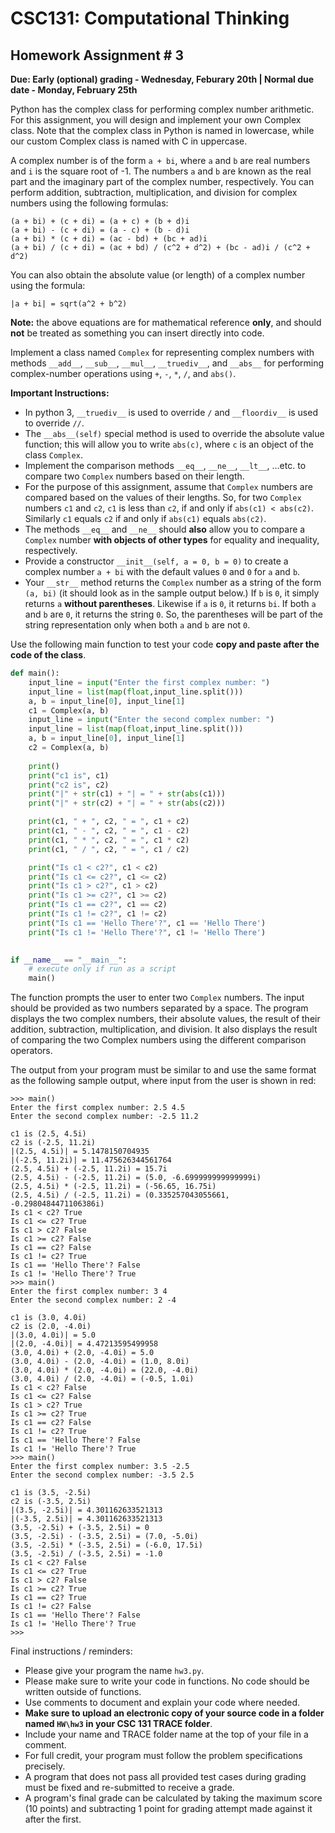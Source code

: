 # CSC131: Computational Thinking 
## Homework Assignment # 3 
**Due: Early (optional) grading - Wednesday, Feburary 20th | Normal due date - Monday, February 25th**

Python has the complex class for performing complex number arithmetic. For this assignment, you will design and implement your own Complex class. Note that the complex class in Python is named in lowercase, while our custom Complex class is named with C in uppercase.

A complex number is of the form `a + bi`, where `a` and `b` are real numbers and `i` is the square root of -1. The numbers `a` and `b` are known as the real part and the imaginary part of the complex number, respectively. You can perform addition, subtraction, multiplication, and division for complex numbers using the following formulas:

```
(a + bi) + (c + di) = (a + c) + (b + d)i 
(a + bi) - (c + di) = (a - c) + (b - d)i 
(a + bi) * (c + di) = (ac - bd) + (bc + ad)i 
(a + bi) / (c + di) = (ac + bd) / (c^2 + d^2) + (bc - ad)i / (c^2 + d^2) 
```

You can also obtain the absolute value (or length) of a complex number using the formula:

```
|a + bi| = sqrt(a^2 + b^2)
```

**Note:** the above equations are for mathematical reference **only**, and should **not** be treated as something you can insert directly into code.

Implement a class named `Complex` for representing complex numbers with methods `__add__`, `__sub__`, `__mul__`, `__truediv__`, and `__abs__` for performing complex-number operations using `+`, `-`, `*`, `/`, and `abs()`. 

**Important Instructions:** 
 * In python 3, `__truediv__` is used to override `/` and `__floordiv__` is used to override `//`. 
 * The `__abs__(self)` special method is used to override the absolute value function; this will allow you to write `abs(c)`, where `c` is an object of the class `Complex`. 
 * Implement the comparison methods `__eq__`,  `__ne__`, `__lt__`, ...etc.  to compare two `Complex` numbers based on their length. 
 * For the purpose of this assignment, assume that `Complex` numbers are compared based on the values of their lengths. So, for two `Complex` numbers `c1` and `c2`, `c1` is less than `c2`, if and only if `abs(c1) < abs(c2)`. Similarly `c1` equals `c2` if and only if `abs(c1)` equals `abs(c2)`. 
 * The methods `__eq__` and  `__ne__` should **also** allow you to compare a `Complex` number **with objects of other types** for equality and inequality, respectively.
 * Provide a constructor `__init__(self, a = 0, b = 0)` to create a complex number `a + bi` with the default values `0` and `0` for `a` and `b`. 
 * Your `__str__` method returns the `Complex` number as a string of the form `(a, bi)` (it should look as in the sample output below.) If `b` is `0`, it simply returns `a` **without parentheses**. Likewise if `a` is `0`, it returns `bi`. If both `a` and `b` are `0`, it returns the string `0`. So, the parentheses will be part of the string representation only when both `a` and `b` are not `0`.

Use the following main function to test your code **copy and paste after the code of the class**.

```python
def main():
    input_line = input("Enter the first complex number: ")
    input_line = list(map(float,input_line.split()))
    a, b = input_line[0], input_line[1]
    c1 = Complex(a, b)
    input_line = input("Enter the second complex number: ")
    input_line = list(map(float,input_line.split()))
    a, b = input_line[0], input_line[1]
    c2 = Complex(a, b)
    
    print()
    print("c1 is", c1)
    print("c2 is", c2)
    print("|" + str(c1) + "| = " + str(abs(c1)))
    print("|" + str(c2) + "| = " + str(abs(c2)))

    print(c1, " + ", c2, " = ", c1 + c2)
    print(c1, " - ", c2, " = ", c1 - c2)
    print(c1, " * ", c2, " = ", c1 * c2)
    print(c1, " / ", c2, " = ", c1 / c2)

    print("Is c1 < c2?", c1 < c2)
    print("Is c1 <= c2?", c1 <= c2)
    print("Is c1 > c2?", c1 > c2)
    print("Is c1 >= c2?", c1 >= c2)
    print("Is c1 == c2?", c1 == c2)
    print("Is c1 != c2?", c1 != c2)
    print("Is c1 == 'Hello There'?", c1 == 'Hello There')
    print("Is c1 != 'Hello There'?", c1 != 'Hello There')
    

if __name__ == "__main__":
    # execute only if run as a script
    main()
```

The function prompts the user to enter two `Complex` numbers. The input should be provided as two numbers separated by a space. The program displays the two complex numbers, their absolute values, the result of their addition, subtraction, multiplication, and division. It also displays the result of comparing the two Complex numbers using the different comparison operators.

The output from your program must be similar to and use the same format as the following sample output, where input from the user is shown in red:

```
>>> main()
Enter the first complex number: 2.5 4.5
Enter the second complex number: -2.5 11.2

c1 is (2.5, 4.5i)
c2 is (-2.5, 11.2i)
|(2.5, 4.5i)| = 5.1478150704935
|(-2.5, 11.2i)| = 11.475626344561764
(2.5, 4.5i) + (-2.5, 11.2i) = 15.7i
(2.5, 4.5i) - (-2.5, 11.2i) = (5.0, -6.699999999999999i)
(2.5, 4.5i) * (-2.5, 11.2i) = (-56.65, 16.75i)
(2.5, 4.5i) / (-2.5, 11.2i) = (0.335257043055661, -0.2980484471106386i)
Is c1 < c2? True
Is c1 <= c2? True
Is c1 > c2? False
Is c1 >= c2? False
Is c1 == c2? False
Is c1 != c2? True
Is c1 == 'Hello There'? False
Is c1 != 'Hello There'? True
>>> main()
Enter the first complex number: 3 4
Enter the second complex number: 2 -4

c1 is (3.0, 4.0i)
c2 is (2.0, -4.0i)
|(3.0, 4.0i)| = 5.0
|(2.0, -4.0i)| = 4.47213595499958
(3.0, 4.0i) + (2.0, -4.0i) = 5.0
(3.0, 4.0i) - (2.0, -4.0i) = (1.0, 8.0i)
(3.0, 4.0i) * (2.0, -4.0i) = (22.0, -4.0i)
(3.0, 4.0i) / (2.0, -4.0i) = (-0.5, 1.0i)
Is c1 < c2? False
Is c1 <= c2? False
Is c1 > c2? True
Is c1 >= c2? True
Is c1 == c2? False
Is c1 != c2? True
Is c1 == 'Hello There'? False
Is c1 != 'Hello There'? True
>>> main()
Enter the first complex number: 3.5 -2.5
Enter the second complex number: -3.5 2.5

c1 is (3.5, -2.5i)
c2 is (-3.5, 2.5i)
|(3.5, -2.5i)| = 4.301162633521313
|(-3.5, 2.5i)| = 4.301162633521313
(3.5, -2.5i) + (-3.5, 2.5i) = 0
(3.5, -2.5i) - (-3.5, 2.5i) = (7.0, -5.0i)
(3.5, -2.5i) * (-3.5, 2.5i) = (-6.0, 17.5i)
(3.5, -2.5i) / (-3.5, 2.5i) = -1.0
Is c1 < c2? False
Is c1 <= c2? True
Is c1 > c2? False
Is c1 >= c2? True
Is c1 == c2? True
Is c1 != c2? False
Is c1 == 'Hello There'? False
Is c1 != 'Hello There'? True
>>> 
```

Final instructions / reminders:

 * Please give your program the name `hw3.py`. 
 * Please make sure to write your code in functions. No code should be written outside of functions. 
 * Use comments to document and explain your code where needed. 
 * **Make sure to upload an electronic copy of your source code in a folder named `HW\hw3` in your CSC 131 TRACE folder**. 
 * Include your name and TRACE folder name at the top of your file in a comment. 
 * For full credit, your program must follow the problem specifications precisely. 
 * A program that does not pass all provided test cases during grading must be fixed and re-submitted to receive a grade. 
 * A program's final grade can be calculated by taking the maximum score (10 points) and subtracting 1 point for grading attempt made against it after the first.
